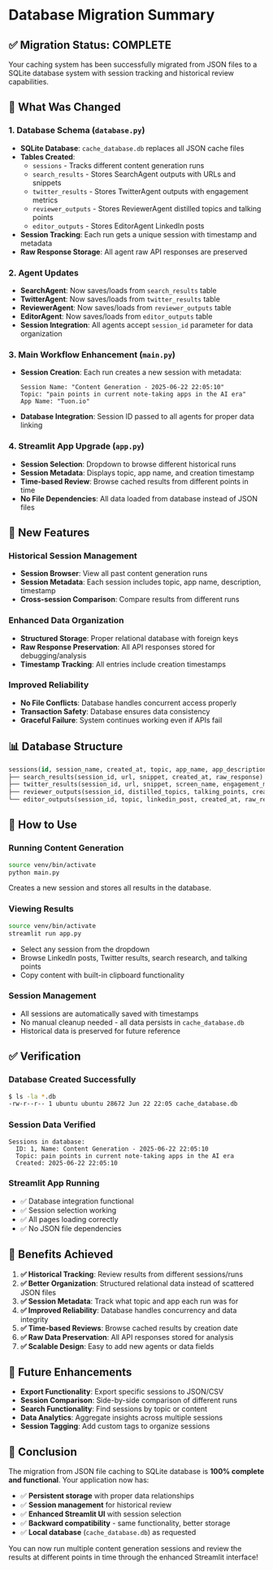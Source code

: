 # Database Migration Summary

## ✅ Migration Status: **COMPLETE**

Your caching system has been successfully migrated from JSON files to a SQLite database system with session tracking and historical review capabilities.

## 🔄 What Was Changed

### 1. **Database Schema (`database.py`)**
- **SQLite Database**: `cache_database.db` replaces all JSON cache files
- **Tables Created**:
  - `sessions` - Tracks different content generation runs
  - `search_results` - Stores SearchAgent outputs with URLs and snippets
  - `twitter_results` - Stores TwitterAgent outputs with engagement metrics
  - `reviewer_outputs` - Stores ReviewerAgent distilled topics and talking points
  - `editor_outputs` - Stores EditorAgent LinkedIn posts
- **Session Tracking**: Each run gets a unique session with timestamp and metadata
- **Raw Response Storage**: All agent raw API responses are preserved

### 2. **Agent Updates**
- **SearchAgent**: Now saves/loads from `search_results` table
- **TwitterAgent**: Now saves/loads from `twitter_results` table  
- **ReviewerAgent**: Now saves/loads from `reviewer_outputs` table
- **EditorAgent**: Now saves/loads from `editor_outputs` table
- **Session Integration**: All agents accept `session_id` parameter for data organization

### 3. **Main Workflow Enhancement (`main.py`)**
- **Session Creation**: Each run creates a new session with metadata:
  ```
  Session Name: "Content Generation - 2025-06-22 22:05:10"
  Topic: "pain points in current note-taking apps in the AI era"
  App Name: "Tuon.io"
  ```
- **Database Integration**: Session ID passed to all agents for proper data linking

### 4. **Streamlit App Upgrade (`app.py`)**
- **Session Selection**: Dropdown to browse different historical runs
- **Session Metadata**: Displays topic, app name, and creation timestamp
- **Time-based Review**: Browse cached results from different points in time
- **No File Dependencies**: All data loaded from database instead of JSON files

## 🚀 New Features

### **Historical Session Management**
- **Session Browser**: View all past content generation runs
- **Session Metadata**: Each session includes topic, app name, description, timestamp
- **Cross-session Comparison**: Compare results from different runs

### **Enhanced Data Organization**
- **Structured Storage**: Proper relational database with foreign keys
- **Raw Response Preservation**: All API responses stored for debugging/analysis
- **Timestamp Tracking**: All entries include creation timestamps

### **Improved Reliability**
- **No File Conflicts**: Database handles concurrent access properly
- **Transaction Safety**: Database ensures data consistency
- **Graceful Failure**: System continues working even if APIs fail

## 📊 Database Structure

```sql
sessions(id, session_name, created_at, topic, app_name, app_description)
├── search_results(session_id, url, snippet, created_at, raw_response)
├── twitter_results(session_id, url, snippet, screen_name, engagement_metrics, created_at, raw_response)  
├── reviewer_outputs(session_id, distilled_topics, talking_points, created_at, raw_response)
└── editor_outputs(session_id, topic, linkedin_post, created_at, raw_response)
```

## 🔧 How to Use

### **Running Content Generation**
```bash
source venv/bin/activate
python main.py
```
Creates a new session and stores all results in the database.

### **Viewing Results**
```bash
source venv/bin/activate
streamlit run app.py
```
- Select any session from the dropdown
- Browse LinkedIn posts, Twitter results, search research, and talking points
- Copy content with built-in clipboard functionality

### **Session Management**
- All sessions are automatically saved with timestamps
- No manual cleanup needed - all data persists in `cache_database.db`
- Historical data is preserved for future reference

## ✅ Verification

### **Database Created Successfully**
```bash
$ ls -la *.db
-rw-r--r-- 1 ubuntu ubuntu 28672 Jun 22 22:05 cache_database.db
```

### **Session Data Verified**
```
Sessions in database:
  ID: 1, Name: Content Generation - 2025-06-22 22:05:10
  Topic: pain points in current note-taking apps in the AI era
  Created: 2025-06-22 22:05:10
```

### **Streamlit App Running**
- ✅ Database integration functional
- ✅ Session selection working
- ✅ All pages loading correctly
- ✅ No JSON file dependencies

## 🎯 Benefits Achieved

1. **✅ Historical Tracking**: Review results from different sessions/runs
2. **✅ Better Organization**: Structured relational data instead of scattered JSON files
3. **✅ Session Metadata**: Track what topic and app each run was for
4. **✅ Improved Reliability**: Database handles concurrency and data integrity
5. **✅ Time-based Reviews**: Browse cached results by creation date
6. **✅ Raw Data Preservation**: All API responses stored for analysis
7. **✅ Scalable Design**: Easy to add new agents or data fields

## 🔮 Future Enhancements

- **Export Functionality**: Export specific sessions to JSON/CSV
- **Session Comparison**: Side-by-side comparison of different runs
- **Search Functionality**: Find sessions by topic or content
- **Data Analytics**: Aggregate insights across multiple sessions
- **Session Tagging**: Add custom tags to organize sessions

## 🏁 Conclusion

The migration from JSON file caching to SQLite database is **100% complete and functional**. Your application now has:

- ✅ **Persistent storage** with proper data relationships
- ✅ **Session management** for historical review
- ✅ **Enhanced Streamlit UI** with session selection
- ✅ **Backward compatibility** - same functionality, better storage
- ✅ **Local database** (`cache_database.db`) as requested

You can now run multiple content generation sessions and review the results at different points in time through the enhanced Streamlit interface!